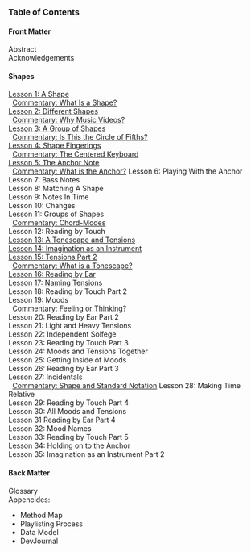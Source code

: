 ### Table of Contents

#### Front Matter
Abstract  
Acknowledgements  

#### Shapes
[Lesson 1: A Shape](/lessons/01-a-shape.md)  
&nbsp;&nbsp;[Commentary: What Is a Shape?]()  
[Lesson 2: Different Shapes](02-different-shapes.md)  
&nbsp;&nbsp;[Commentary: Why Music Videos?]()  
[Lesson 3: A Group of Shapes](/lessons/03-a-group.md)  
&nbsp;&nbsp;[Commentary: Is This the Circle of Fifths?]()  
[Lesson 4: Shape Fingerings](/lessons/04-shape-fingerings.md)  
&nbsp;&nbsp;[Commentary: The Centered Keyboard]()  
[Lesson 5: The Anchor Note]()  
&nbsp;&nbsp;[Commentary: What is the Anchor?]()
Lesson 6: Playing With the Anchor  
Lesson 7: Bass Notes  
Lesson 8: Matching A Shape  
Lesson 9: Notes In Time  
Lesson 10: Changes  
Lesson 11: Groups of Shapes  
&nbsp;&nbsp;[Commentary: Chord-Modes]()  
Lesson 12: Reading by Touch  
[Lesson 13: A Tonescape and Tensions](13-a-tonescape-and-tensions.md)  
[Lesson 14: Imagination as an Instrument](/lessons/14-imagination-as-an-instrument.md)  
[Lesson 15: Tensions Part 2]()  
&nbsp;&nbsp;[Commentary: What is a Tonescape?]()  
[Lesson 16: Reading by Ear](/lessons/16-reading-by-ear.md)  
[Lesson 17: Naming Tensions](/lessons/17-naming-tensions.md)  
Lesson 18: Reading by Touch Part 2  
Lesson 19: Moods  
&nbsp;&nbsp;[Commentary: Feeling or Thinking?]()  
Lesson 20: Reading by Ear Part 2  
Lesson 21: Light and Heavy Tensions  
Lesson 22: Independent Solfege  
Lesson 23: Reading by Touch Part 3  
Lesson 24: Moods and Tensions Together  
Lesson 25: Getting Inside of Moods  
Lesson 26: Reading by Ear Part 3  
Lesson 27: Incidentals  
&nbsp;&nbsp;[Commentary: Shape and Standard Notation]()
Lesson 28: Making Time Relative  
Lesson 29: Reading by Touch Part 4  
Lesson 30: All Moods and Tensions  
Lesson 31 Reading by Ear Part 4  
Lesson 32: Mood Names  
Lesson 33: Reading by Touch Part 5  
Lesson 34: Holding on to the Anchor  
Lesson 35: Imagination as an Instrument Part 2  

#### Back Matter
Glossary  
Appencides:  

- Method Map
- Playlisting Process
- Data Model
- DevJournal
